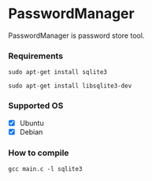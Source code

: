 # PasswordManager
PasswordManager is password store tool.
### Requirements
```shell script
sudo apt-get install sqlite3
```
```shell script
sudo apt-get install libsqlite3-dev
```
### Supported OS
- [x] Ubuntu
- [x] Debian
### How to compile
```shell script
gcc main.c -l sqlite3
```
